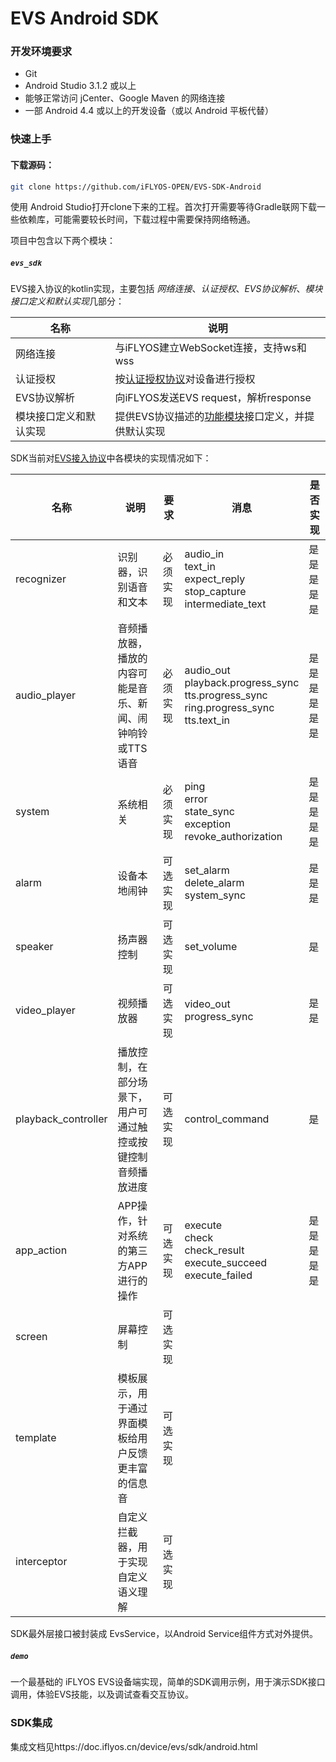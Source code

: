 # EVS Android SDK

### 开发环境要求

* Git
* Android Studio 3.1.2 或以上
* 能够正常访问 jCenter、Google Maven 的网络连接
* 一部 Android 4.4 或以上的开发设备（或以 Android 平板代替）

### 快速上手

#### 下载源码：

```sh
git clone https://github.com/iFLYOS-OPEN/EVS-SDK-Android
```

使用 Android Studio打开clone下来的工程。首次打开需要等待Gradle联网下载一些依赖库，可能需要较长时间，下载过程中需要保持网络畅通。

项目中包含以下两个模块：

##### `evs_sdk`

EVS接入协议的kotlin实现，主要包括 *网络连接*、*认证授权*、*EVS协议解析*、*模块接口定义和默认实现*几部分：

名称 | 说明
---|---
网络连接 | 与iFLYOS建立WebSocket连接，支持ws和wss
认证授权 | 按[认证授权协议]()对设备进行授权
EVS协议解析 | 向iFLYOS发送EVS request，解析response
模块接口定义和默认实现 | 提供EVS协议描述的[功能模块](../README.md#功能模块说明)接口定义，并提供默认实现

SDK当前对[EVS接入协议](../README.md#功能模块说明)中各模块的实现情况如下：

名称 | 说明 | 要求 | 消息 | 是否实现
---|---|---|---|---
recognizer | 识别器，识别语音和文本 | 必须实现 | audio_in<br/>text_in<br/>expect_reply<br/>stop_capture<br/>intermediate_text<br/> | 是<br/>是<br/>是<br/>是<br/>是<br/>
audio_player | 音频播放器，播放的内容可能是音乐、新闻、闹钟响铃或TTS语音 | 必须实现 | audio_out<br/>playback.progress_sync<br/>tts.progress_sync<br/>ring.progress_sync<br/>tts.text_in<br/> | 是<br/>是<br/>是<br/>是<br/>是<br/>是<br/>
system | 系统相关 | 必须实现 | ping<br/>error<br/>state_sync<br/>exception<br/>revoke_authorization<br/> | 是<br/>是<br/>是<br/>是<br/>是<br/>
alarm | 设备本地闹钟 | 可选实现 | set_alarm<br/>delete_alarm<br/>system_sync<br/> | 是<br/>是<br/>是<br/>
speaker | 扬声器控制 | 可选实现 | set_volume | 是
video_player | 视频播放器 | 可选实现 | video_out<br/>progress_sync<br/> | 是<br/>是<br/>
playback_controller | 播放控制，在部分场景下，用户可通过触控或按键控制音频播放进度 | 可选实现 | control_command | 是
app_action | APP操作，针对系统的第三方APP进行的操作 | 可选实现 | execute<br/>check<br/>check_result<br/>execute_succeed<br/>execute_failed<br/> | 是<br/>是<br/>是<br/>是<br/>是<br/>
screen | 屏幕控制 | 可选实现
template | 模板展示，用于通过界面模板给用户反馈更丰富的信息音 | 可选实现
interceptor | 自定义拦截器，用于实现自定义语义理解 | 可选实现

SDK最外层接口被封装成 EvsService，以Android Service组件方式对外提供。

##### `demo`

一个最基础的 iFLYOS EVS设备端实现，简单的SDK调用示例，用于演示SDK接口调用，体验EVS技能，以及调试查看交互协议。

### SDK集成

集成文档见https://doc.iflyos.cn/device/evs/sdk/android.html
